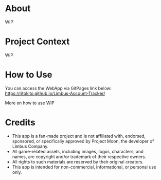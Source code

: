 # About
WIP

# Project Context
WIP

# How to Use
You can access the WebApp via GitPages link below:
https://ritokito.github.io/Limbus-Account-Tracker/

More on how to use WIP

# Credits

- This app is a fan-made project and is not affiliated with, endorsed, sponsored, or specifically approved by Project Moon, the developer of Limbus Company. <br/>
- All game-related assets, including images, logos, characters, and names, are copyright and/or trademark of their respective owners. <br/>
- All rights to such materials are reserved by their original creators. <br/>
- This app is intended for non-commercial, informational, or personal use only. <br/>
